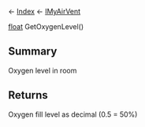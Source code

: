 ← [Index](Api-Index) ← [IMyAirVent](SpaceEngineers.Game.ModAPI.Ingame.IMyAirVent)

[float](System.Single) GetOxygenLevel()

## Summary

Oxygen level in room

## Returns

Oxygen fill level as decimal (0.5 = 50%)

